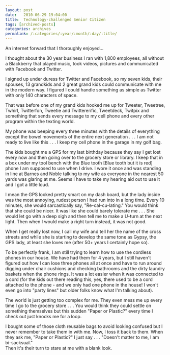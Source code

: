 ```yaml
---
layout: post
date:	2010-06-29 19:04:00
title:  Technology-challenged Senior Citizen
tags: [archived-posts]
categories: archives
permalink: /:categories/:year/:month/:day/:title/
---
```

An internet forward that I thoroughly enjoyed...


I thought about the 30 year business I ran with 1,800 employees, all without a Blackberry that played music, took videos, pictures and communicated with Facebook and Twitter. 
   
I signed up under duress for Twitter and Facebook, so my seven kids, their spouses, 13 grandkids and 2 great grand kids could communicate with me in the modern way.  I figured I could handle something as simple as Twitter with only 140 characters of space. 
   
That was before one of my grand kids hooked me up for Tweeter, Tweetree, Twhirl, Twitterfon, Tweetie and Twittererific, Tweetdeck, Twitpix and something that sends every message to my cell phone and every other program within the texting world. 
   
My phone was beeping every three minutes with the details of everything except the bowel movements of the entire next generation . . . I am not ready to live like this . . . I keep my cell phone in the garage in my golf bag. 

The kids bought me a GPS for my last birthday because they say I get lost every now and then going over to the grocery store or library.  I keep that in a box under my tool bench with the Blue tooth [Blue tooth but it is red] phone I am supposed to use when I drive.  I wore it once and was standing in line at Barnes and Noble talking to my wife as everyone in the nearest 50 yards was glaring at me. Seems I have to take my hearing aid out to use it and I got a little loud. 

I mean the GPS looked pretty smart on my dash board, but the lady inside was the most annoying, rudest person I had run into in a long time.  Every 10 minutes, she would sarcastically say, "Re-cal-cu-lating."  You would think that she could be nicer.  It was like she could barely tolerate me . . . She would let go with a deep sigh and then tell me to make a U-turn at the next light. Then when I would make a right turn instead, it was not good. 

When I get really lost now, I call my wife and tell her the name of the cross streets and while she is starting to develop the same tone as Gypsy, the GPS lady, at least she loves me (after 50+ years I certainly hope so).   
 
To be perfectly frank, I am still trying to learn how to use the cordless phones in our house. We have had them for 4 years, but I still haven't figured out how I can lose three phones all at once and have to run around digging under chair cushions and checking bathrooms and the dirty laundry baskets when the phone rings.  It was a lot easier when it was connected to a cord (for the kids out there reading this, yes, there used to be a cord attached to the phone - and we only had one phone in the house!  I won't even go into "party lines" but older folks know what I'm talking about). 

The world is just getting too complex for me. They even mess me up every time I go to the grocery store . . . You would think they could settle on something themselves but this sudden "Paper or Plastic?" every time I check out just knocks me for a loop.  
 
I bought some of those cloth reusable bags to avoid looking confused but I never remember to take them in with me. Now, I toss it back to them. When they ask me, "Paper or Plastic?"  I just say . . .
"Doesn't matter to me, I am bi-sacksual."  
Then it's their turn to stare at me with a blank look.
